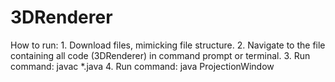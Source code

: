 # 3DRenderer

How to run:
    1. Download files, mimicking file structure.
    2. Navigate to the file containing all code (3DRenderer) in command prompt or terminal.
    3. Run command: javac *.java
    4. Run command: java ProjectionWindow
